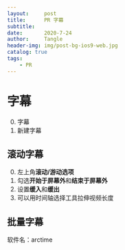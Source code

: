 ```yaml
---
layout:     post
title:      PR 字幕
subtitle:   
date:       2020-7-24
author:     Tangle
header-img: img/post-bg-ios9-web.jpg
catalog: true
tags:
    - PR
---
```


# 字幕

0. 字幕
0. 新建字幕

## 滚动字幕

0. 左上角**滚动/游动选项**
0. 勾选**开始于屏幕外**和**结束于屏幕外**
0. 设置**缓入**和**缓出**
0. 可以用时间轴选择工具拉伸视频长度

## 批量字幕

软件名：arctime
